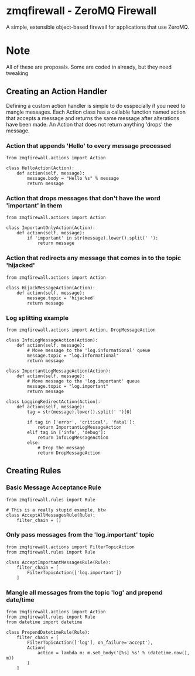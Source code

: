 zmqfirewall - ZeroMQ Firewall
=============================

A simple, extensible object-based firewall for applications that use ZeroMQ.


Note
====

All of these are proposals. Some are coded in already, but they need tweaking

Creating an Action Handler
--------------------------

Defining a custom action handler is simple to do esspecially if you need to
mangle messages. Each Action class has a callable function named action that 
accepts a message and returns the same message after alterations have been
made. An Action that does not return anything 'drops' the message.

### Action that appends 'Hello' to every message processed
    from zmqfirewall.actions import Action

    class HelloAction(Action):
        def action(self, message):
            message.body = "Hello %s" % message
            return message

### Action that drops messages that don't have the word 'important' in them
    from zmqfirewall.actions import Action

    class ImportantOnlyAction(Action):
        def action(self, message):
            if 'important' in str(message).lower().split(' '):
                return message

### Action that redirects any message that comes in to the topic 'hijacked'
    from zmqfirewall.actions import Action

    class HijackMessageAction(Action):
        def action(self, message):
            message.topic = 'hijacked'
            return message

### Log splitting example
    from zmqfirewall.actions import Action, DropMessageAction

    class InfoLogMessageAction(Action):
        def action(self, message):
            # Move message to the 'log.informational' queue
            message.topic = "log.informational"
            return message

    class ImportantLogMessageAction(Action):
        def action(self, message):
            # Move message to the 'log.important' queue
            message.topic = "log.important" 
            return message

    class LoggingRedirectAction(Action):
        def action(self, message):
            tag = str(message).lower().split(' ')[0]

            if tag in ['error', 'critical', 'fatal']:
                return ImportantLogMessageAction
            elif tag in ['info', 'debug']:
                return InfoLogMessageAction
            else:
                # Drop the message
                return DropMessageAction

Creating Rules
--------------

### Basic Message Acceptance Rule
    from zmqfirewall.rules import Rule

    # This is a really stupid example, btw
    class AcceptAllMessagesRule(Rule):
        filter_chain = []


### Only pass messages from the 'log.important' topic
    from zmqfirewall.actions import FilterTopicAction
    from zmqfirewall.rules import Rule

    class AcceptImportantMessagesRule(Rule):
        filter_chain = [
            FilterTopicAction(['log.important'])
        ]

### Mangle all messages from the topic 'log' and prepend date/time
    from zmqfirewall.actions import Action
    from zmqfirewall.rules import Rule
    from datetime import datetime

    class PrependDatetimeRule(Rule):
        filter_chain = [
            FilterTopicAction(['log'], on_failure='accept'),
            Action(
                action = lambda m: m.set_body('[%s] %s' % (datetime.now(), m))
            )
        ]

